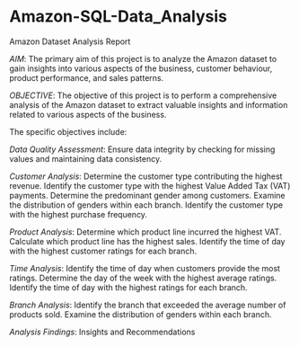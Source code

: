 # Amazon-SQL-Data_Analysis

Amazon Dataset Analysis Report

*AIM*:
The primary aim of this project is to analyze the Amazon dataset to gain insights into various aspects of the business, customer behaviour, product performance, and sales patterns.

*OBJECTIVE*:
The objective of this project is to perform a comprehensive analysis of the Amazon dataset to extract valuable insights and information related to various aspects of the business. 

The specific objectives include:

*Data Quality Assessment*:
Ensure data integrity by checking for missing values and maintaining data consistency.

*Customer Analysis*:
Determine the customer type contributing the highest revenue.
Identify the customer type with the highest Value Added Tax (VAT) payments.
Determine the predominant gender among customers.
Examine the distribution of genders within each branch.
Identify the customer type with the highest purchase frequency.

*Product Analysis*:
Determine which product line incurred the highest VAT.
Calculate which product line has the highest sales.
Identify the time of day with the highest customer ratings for each branch.

*Time Analysis*:
Identify the time of day when customers provide the most ratings.
Determine the day of the week with the highest average ratings.
Identify the time of day with the highest ratings for each branch.

*Branch Analysis*:
Identify the branch that exceeded the average number of products sold.
Examine the distribution of genders within each branch.

*Analysis Findings*: 
Insights and Recommendations
